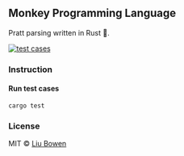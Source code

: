 ## Monkey Programming Language

Pratt parsing written in Rust 🦀.

[![test cases](https://github.com/lbwa/monkey-rust/actions/workflows/test.yml/badge.svg)](https://github.com/lbwa/monkey-rust/actions/workflows/test.yml)

### Instruction

#### Run test cases

```console
cargo test
```

### License

MIT © [Liu Bowen](https://github.com/lbwa)
